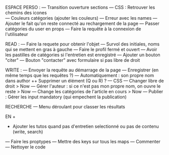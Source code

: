 ESPACE PERSO :
— Transition ouverture sections
— CSS : Retrouver les chemins des icones  
— Couleurs catégories (ajouter les couleurs)
— Erreur avec les names
— Ajouter le fait qu'on reste connecté au rechargement de la page
— Passer catégories du user en props
— Faire la requête à la connexion de l'utilisateur

READ :
— Faire la requete pour obtenir l'objet
— Survol des initiales, noms qui se mettent en gras à gauche
— Faire le profil fermé et ouvert
— Avoir les pastilles de catégories si l'entretien est enregistré
— Ajouter un bouton "citer"
— Bouton "contacter" avec formulaire si pas libre de droit

WRITE :
— Envoyer la requête au démarrage de la page
— Enregistrer (en même temps que les requêtes ?)
— Automatiquement : son propre nom dans author
++ Supprimer un élément (Q ou R) ?
— CSS
— Changer libre de droit > Now
— Gérer l'auteur : si ce n'est pas mon propre nom, on ouvre le reste > Now
— Change les catégories de l'article en cours > Now
— Publier : Gérer les input mandatory (qui empechent la publication)

RECHERCHE
— Menu déroulant pour classer les résultats

EN +
- Ajouter les tutos quand pas d'entretien selectionné ou pas de contenu (write, search)

— Faire les proptypes
— Mettre des keys sur tous les maps
— Commenter
— Nettoyer le code
